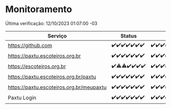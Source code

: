 # Monitoramento

Última verificação: 12/10/2023 01:07:00 -03

|Serviço|Status|Últimas 24h|
|---|---|---|
|https://github.com|<span title="2023-10-05: OK=24">✔️</span><span title="2023-10-06: OK=24">✔️</span><span title="2023-10-07: OK=24">✔️</span><span title="2023-10-08: OK=24">✔️</span><span title="2023-10-09: OK=24">✔️</span><span title="2023-10-10: OK=24">✔️</span><span title="2023-10-11: OK=4">✔️</span>|<span title="11/10/2023 01:07:00 -03 : 200">✔️</span><span title="11/10/2023 02:05:00 -03 : 200">✔️</span><span title="11/10/2023 03:08:00 -03 : 200">✔️</span><span title="11/10/2023 04:06:00 -03 : 200">✔️</span><span title="11/10/2023 05:08:00 -03 : 200">✔️</span><span title="11/10/2023 06:06:00 -03 : 200">✔️</span><span title="11/10/2023 07:06:00 -03 : 200">✔️</span><span title="11/10/2023 08:03:00 -03 : 200">✔️</span><span title="11/10/2023 09:11:00 -03 : 200">✔️</span><span title="11/10/2023 10:09:00 -03 : 200">✔️</span><span title="11/10/2023 11:06:00 -03 : 200">✔️</span><span title="11/10/2023 12:03:00 -03 : 200">✔️</span><span title="11/10/2023 13:07:00 -03 : 200">✔️</span><span title="11/10/2023 14:04:00 -03 : 200">✔️</span><span title="11/10/2023 15:07:00 -03 : 200">✔️</span><span title="11/10/2023 16:03:00 -03 : 200">✔️</span><span title="11/10/2023 17:06:00 -03 : 200">✔️</span><span title="11/10/2023 18:04:00 -03 : 200">✔️</span><span title="11/10/2023 19:04:00 -03 : 200">✔️</span><span title="11/10/2023 20:05:00 -03 : 200">✔️</span><span title="11/10/2023 21:27:00 -03 : 200">✔️</span><span title="11/10/2023 22:39:00 -03 : 200">✔️</span><span title="11/10/2023 23:13:00 -03 : 200">✔️</span><span title="12/10/2023 00:06:00 -03 : 200">✔️</span><span title="12/10/2023 01:07:00 -03 : 200">✔️</span>|
|https://paxtu.escoteiros.org.br|<span title="2023-10-05: OK=24">✔️</span><span title="2023-10-06: OK=24">✔️</span><span title="2023-10-07: OK=24">✔️</span><span title="2023-10-08: OK=24">✔️</span><span title="2023-10-09: OK=24">✔️</span><span title="2023-10-10: OK=24">✔️</span><span title="2023-10-11: OK=4">✔️</span>|<span title="11/10/2023 01:07:00 -03 : 200">✔️</span><span title="11/10/2023 02:05:00 -03 : 200">✔️</span><span title="11/10/2023 03:08:00 -03 : 200">✔️</span><span title="11/10/2023 04:06:00 -03 : 200">✔️</span><span title="11/10/2023 05:08:00 -03 : 200">✔️</span><span title="11/10/2023 06:06:00 -03 : 200">✔️</span><span title="11/10/2023 07:06:00 -03 : 200">✔️</span><span title="11/10/2023 08:03:00 -03 : 200">✔️</span><span title="11/10/2023 09:11:00 -03 : 200">✔️</span><span title="11/10/2023 10:09:00 -03 : 200">✔️</span><span title="11/10/2023 11:06:00 -03 : 200">✔️</span><span title="11/10/2023 12:03:00 -03 : 200">✔️</span><span title="11/10/2023 13:07:00 -03 : 200">✔️</span><span title="11/10/2023 14:04:00 -03 : 200">✔️</span><span title="11/10/2023 15:08:00 -03 : 200">✔️</span><span title="11/10/2023 16:03:00 -03 : 200">✔️</span><span title="11/10/2023 17:06:00 -03 : 200">✔️</span><span title="11/10/2023 18:04:00 -03 : 200">✔️</span><span title="11/10/2023 19:04:00 -03 : 200">✔️</span><span title="11/10/2023 20:05:00 -03 : 200">✔️</span><span title="11/10/2023 21:27:00 -03 : 200">✔️</span><span title="11/10/2023 22:39:00 -03 : 200">✔️</span><span title="11/10/2023 23:13:00 -03 : 200">✔️</span><span title="12/10/2023 00:06:00 -03 : 200">✔️</span><span title="12/10/2023 01:07:00 -03 : 200">✔️</span>|
|https://escoteiros.org.br|<span title="2023-10-05: OK=24">✔️</span><span title="2023-10-06: OK=23, Falhas=1">⚠️</span><span title="2023-10-07: OK=23, Falhas=1">⚠️</span><span title="2023-10-08: OK=24">✔️</span><span title="2023-10-09: OK=24">✔️</span><span title="2023-10-10: OK=24">✔️</span><span title="2023-10-11: OK=4">✔️</span>|<span title="11/10/2023 01:07:00 -03 : 200">✔️</span><span title="11/10/2023 02:05:00 -03 : 200">✔️</span><span title="11/10/2023 03:08:00 -03 : 200">✔️</span><span title="11/10/2023 04:06:00 -03 : 200">✔️</span><span title="11/10/2023 05:08:00 -03 : 200">✔️</span><span title="11/10/2023 06:06:00 -03 : 200">✔️</span><span title="11/10/2023 07:06:00 -03 : 200">✔️</span><span title="11/10/2023 08:03:00 -03 : 200">✔️</span><span title="11/10/2023 09:11:00 -03 : 200">✔️</span><span title="11/10/2023 10:09:00 -03 : 200">✔️</span><span title="11/10/2023 11:06:00 -03 : 200">✔️</span><span title="11/10/2023 12:03:00 -03 : 200">✔️</span><span title="11/10/2023 13:07:00 -03 : 200">✔️</span><span title="11/10/2023 14:04:00 -03 : 200">✔️</span><span title="11/10/2023 15:08:00 -03 : 200">✔️</span><span title="11/10/2023 16:03:00 -03 : 200">✔️</span><span title="11/10/2023 17:06:00 -03 : 200">✔️</span><span title="11/10/2023 18:04:00 -03 : 200">✔️</span><span title="11/10/2023 19:04:00 -03 : 200">✔️</span><span title="11/10/2023 20:05:00 -03 : 200">✔️</span><span title="11/10/2023 21:27:00 -03 : 200">✔️</span><span title="11/10/2023 22:39:00 -03 : 200">✔️</span><span title="11/10/2023 23:13:00 -03 : 200">✔️</span><span title="12/10/2023 00:06:00 -03 : 200">✔️</span><span title="12/10/2023 01:07:00 -03 : 200">✔️</span>|
|https://paxtu.escoteiros.org.br/paxtu|<span title="2023-10-05: OK=24">✔️</span><span title="2023-10-06: OK=24">✔️</span><span title="2023-10-07: OK=24">✔️</span><span title="2023-10-08: OK=24">✔️</span><span title="2023-10-09: OK=24">✔️</span><span title="2023-10-10: OK=24">✔️</span><span title="2023-10-11: OK=4">✔️</span>|<span title="11/10/2023 01:07:00 -03 : 200">✔️</span><span title="11/10/2023 02:05:00 -03 : 200">✔️</span><span title="11/10/2023 03:09:00 -03 : 200">✔️</span><span title="11/10/2023 04:06:00 -03 : 200">✔️</span><span title="11/10/2023 05:08:00 -03 : 200">✔️</span><span title="11/10/2023 06:06:00 -03 : 200">✔️</span><span title="11/10/2023 07:06:00 -03 : 200">✔️</span><span title="11/10/2023 08:03:00 -03 : 200">✔️</span><span title="11/10/2023 09:11:00 -03 : 200">✔️</span><span title="11/10/2023 10:09:00 -03 : 200">✔️</span><span title="11/10/2023 11:06:00 -03 : 200">✔️</span><span title="11/10/2023 12:03:00 -03 : 200">✔️</span><span title="11/10/2023 13:07:00 -03 : 200">✔️</span><span title="11/10/2023 14:04:00 -03 : 200">✔️</span><span title="11/10/2023 15:08:00 -03 : 200">✔️</span><span title="11/10/2023 16:03:00 -03 : 200">✔️</span><span title="11/10/2023 17:06:00 -03 : 200">✔️</span><span title="11/10/2023 18:04:00 -03 : 200">✔️</span><span title="11/10/2023 19:04:00 -03 : 200">✔️</span><span title="11/10/2023 20:05:00 -03 : 200">✔️</span><span title="11/10/2023 21:27:00 -03 : 200">✔️</span><span title="11/10/2023 22:39:00 -03 : 200">✔️</span><span title="11/10/2023 23:13:00 -03 : 200">✔️</span><span title="12/10/2023 00:06:00 -03 : 200">✔️</span><span title="12/10/2023 01:07:00 -03 : 200">✔️</span>|
|https://paxtu.escoteiros.org.br/meupaxtu|<span title="2023-10-05: OK=24">✔️</span><span title="2023-10-06: OK=24">✔️</span><span title="2023-10-07: OK=24">✔️</span><span title="2023-10-08: OK=24">✔️</span><span title="2023-10-09: OK=24">✔️</span><span title="2023-10-10: OK=24">✔️</span><span title="2023-10-11: OK=4">✔️</span>|<span title="11/10/2023 01:07:00 -03 : 200">✔️</span><span title="11/10/2023 02:05:00 -03 : 200">✔️</span><span title="11/10/2023 03:09:00 -03 : 200">✔️</span><span title="11/10/2023 04:06:00 -03 : 200">✔️</span><span title="11/10/2023 05:08:00 -03 : 200">✔️</span><span title="11/10/2023 06:06:00 -03 : 200">✔️</span><span title="11/10/2023 07:06:00 -03 : 200">✔️</span><span title="11/10/2023 08:03:00 -03 : 200">✔️</span><span title="11/10/2023 09:11:00 -03 : 200">✔️</span><span title="11/10/2023 10:09:00 -03 : 200">✔️</span><span title="11/10/2023 11:06:00 -03 : 200">✔️</span><span title="11/10/2023 12:03:00 -03 : 200">✔️</span><span title="11/10/2023 13:07:00 -03 : 200">✔️</span><span title="11/10/2023 14:04:00 -03 : 200">✔️</span><span title="11/10/2023 15:08:00 -03 : 200">✔️</span><span title="11/10/2023 16:03:00 -03 : 200">✔️</span><span title="11/10/2023 17:06:00 -03 : 200">✔️</span><span title="11/10/2023 18:04:00 -03 : 200">✔️</span><span title="11/10/2023 19:04:00 -03 : 200">✔️</span><span title="11/10/2023 20:05:00 -03 : 200">✔️</span><span title="11/10/2023 21:27:00 -03 : 200">✔️</span><span title="11/10/2023 22:39:00 -03 : 200">✔️</span><span title="11/10/2023 23:13:00 -03 : 200">✔️</span><span title="12/10/2023 00:06:00 -03 : 200">✔️</span><span title="12/10/2023 01:07:00 -03 : 200">✔️</span>|
|Paxtu Login|<span title="2023-10-05: OK=24">✔️</span><span title="2023-10-06: OK=24">✔️</span><span title="2023-10-07: OK=24">✔️</span><span title="2023-10-08: OK=24">✔️</span><span title="2023-10-09: OK=24">✔️</span><span title="2023-10-10: OK=24">✔️</span><span title="2023-10-11: OK=4">✔️</span>|<span title="11/10/2023 01:07:00 -03 : 200">✔️</span><span title="11/10/2023 02:05:00 -03 : 200">✔️</span><span title="11/10/2023 03:09:00 -03 : 200">✔️</span><span title="11/10/2023 04:06:00 -03 : 200">✔️</span><span title="11/10/2023 05:08:00 -03 : 200">✔️</span><span title="11/10/2023 06:06:00 -03 : 200">✔️</span><span title="11/10/2023 07:06:00 -03 : 200">✔️</span><span title="11/10/2023 08:03:00 -03 : 200">✔️</span><span title="11/10/2023 09:11:00 -03 : 200">✔️</span><span title="11/10/2023 10:09:00 -03 : 200">✔️</span><span title="11/10/2023 11:06:00 -03 : 200">✔️</span><span title="11/10/2023 12:03:00 -03 : 200">✔️</span><span title="11/10/2023 13:07:00 -03 : 200">✔️</span><span title="11/10/2023 14:04:00 -03 : 200">✔️</span><span title="11/10/2023 15:08:00 -03 : 200">✔️</span><span title="11/10/2023 16:03:00 -03 : 200">✔️</span><span title="11/10/2023 17:06:00 -03 : 200">✔️</span><span title="11/10/2023 18:04:00 -03 : 200">✔️</span><span title="11/10/2023 19:04:00 -03 : 200">✔️</span><span title="11/10/2023 20:05:00 -03 : 200">✔️</span><span title="11/10/2023 21:27:00 -03 : 200">✔️</span><span title="11/10/2023 22:39:00 -03 : 200">✔️</span><span title="11/10/2023 23:13:00 -03 : 200">✔️</span><span title="12/10/2023 00:06:00 -03 : 200">✔️</span><span title="12/10/2023 01:07:00 -03 : 200">✔️</span>|

